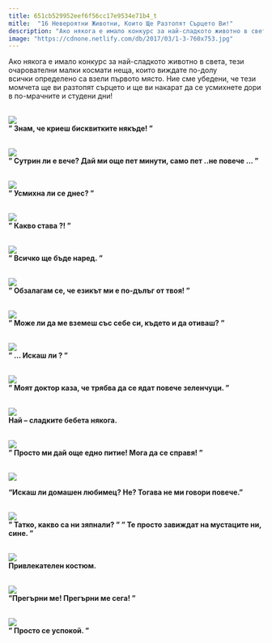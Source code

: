 ```yaml
---
title: 651cb529952eef6f56cc17e9534e71b4_t
mitle:  "16 Невероятни Животни, Които Ще Разтопят Сърцето Ви!"
description: "Ако някога е имало конкурс за най-сладкото животно в света, тези очарователни малки космати неща, които виждате по-долу всички определено са взели първото място. Н�"
image: "https://cdnone.netlify.com/db/2017/03/1-3-760x753.jpg"
---
```


 <p>Ако някога е имало конкурс за най-сладкото животно в света, тези очарователни малки космати неща, които виждате по-долу всички определено са взели първото място. Ние сме убедени, че тези момчета ще ви разтопят сърцето и ще ви накарат да се усмихнете дори в по-мрачните и студени дни!</p>      <p> <br/><img src="https://cdnone.netlify.com/db/2017/03/1-3-760x753.jpg"/><br/> <strong>” Знам, че криеш бисквитките някъде! ”</strong></p>  <p> <br/><img src="https://cdnone.netlify.com/db/2017/03/2-3-760x760.jpg"/><br/> <strong>” Сутрин ли е вече? Дай ми още пет минути, само пет ..не повече … ”</strong></p> <p> <br/><img src="https://cdnone.netlify.com/db/2017/03/3-3-760x760.jpg"/><br/> <strong>” Усмихна ли се днес? ”</strong></p>      <p> <br/><img src="https://cdnone.netlify.com/db/2017/03/4-3-760x505.jpg"/><br/> <strong>” Какво става ?! ”</strong></p> <p> <br/><img src="https://cdnone.netlify.com/db/2017/03/5-3-760x541.jpg"/><br/> <strong>” Всичко ще бъде наред. ”</strong></p>  <p> <br/><img src="https://cdnone.netlify.com/db/2017/03/6-2-760x542.jpg"/><br/> <strong>” Обзалагам се, че езикът ми е по-дълъг от твоя! ”</strong></p> <p> <br/><img src="https://cdnone.netlify.com/db/2017/03/7-2-760x877.jpg"/><br/> <strong>” Може ли да ме вземеш със себе си, където и да отиваш? ”</strong></p>      <p> <br/><img src="https://cdnone.netlify.com/db/2017/03/8-2-760x508.jpg"/><br/> <strong>” … Искаш ли ? ”</strong></p> <p> <br/><img src="https://cdnone.netlify.com/db/2017/03/9-2-760x570.jpg"/><br/> <strong>” Моят доктор каза, че трябва да се ядат повече зеленчуци. ”</strong></p> <p> <br/><img src="https://cdnone.netlify.com/db/2017/03/10-2-760x522.jpg"/><br/> <strong>Най – сладките бебета някога.</strong></p> <p> <br/><img src="https://cdnone.netlify.com/db/2017/03/11-2-760x648.jpg"/><br/> <strong>” Просто ми дай още едно питие! Мога да се справя! ”</strong></p> <p> <br/><img src="https://cdnone.netlify.com/db/2017/03/12-2-760x339.jpg"/><br/></p> <p><strong>“Искаш ли домашен любимец? Не? Тогава не ми говори повече.”</strong></p>      <p> <br/><img src="https://cdnone.netlify.com/db/2017/03/13-2-760x452.jpg"/><br/> <strong>” Татко, какво са ни зяпнали? ” ” Те просто завиждат на мустаците ни, сине. ”</strong></p> <p> <br/><img src="https://cdnone.netlify.com/db/2017/03/14-2-760x759.jpg"/><br/> <strong>Привлекателен костюм.</strong></p> <p> <br/><img src="https://cdnone.netlify.com/db/2017/03/15-2-760x550.jpg"/><br/> <strong>”Прегърни ме! Прегърни ме сега! ”</strong></p>  <p> <br/><img src="https://cdnone.netlify.com/db/2017/03/16-2-760x475.jpg"/><br/> <strong>” Просто се успокой. ”</strong></p>            
